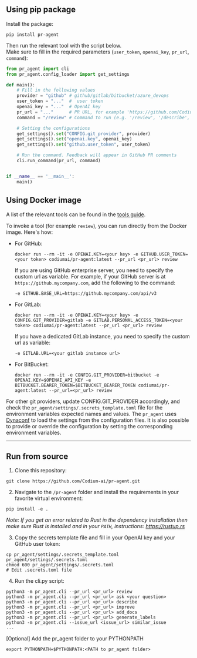 ## Using pip package

Install the package:

```
pip install pr-agent
```

Then run the relevant tool with the script below.
<br>
Make sure to fill in the required parameters (`user_token`, `openai_key`, `pr_url`, `command`):

```python
from pr_agent import cli
from pr_agent.config_loader import get_settings

def main():
    # Fill in the following values
    provider = "github" # github/gitlab/bitbucket/azure_devops
    user_token = "..."  #  user token
    openai_key = "..."  # OpenAI key
    pr_url = "..."      # PR URL, for example 'https://github.com/Codium-ai/pr-agent/pull/809'
    command = "/review" # Command to run (e.g. '/review', '/describe', '/ask="What is the purpose of this PR?"', ...)

    # Setting the configurations
    get_settings().set("CONFIG.git_provider", provider)
    get_settings().set("openai.key", openai_key)
    get_settings().set("github.user_token", user_token)

    # Run the command. Feedback will appear in GitHub PR comments
    cli.run_command(pr_url, command)


if __name__ == '__main__':
    main()
```

## Using Docker image

A list of the relevant tools can be found in the [tools guide](../tools/ask.md).

To invoke a tool (for example `review`), you can run directly from the Docker image. Here's how:

- For GitHub:
    ```
    docker run --rm -it -e OPENAI.KEY=<your key> -e GITHUB.USER_TOKEN=<your token> codiumai/pr-agent:latest --pr_url <pr_url> review
    ```
    If you are using GitHub enterprise server, you need to specify the custom url as variable.
    For example, if your GitHub server is at `https://github.mycompany.com`, add the following to the command:
    ```
    -e GITHUB.BASE_URL=https://github.mycompany.com/api/v3
    ```

- For GitLab:
    ```
    docker run --rm -it -e OPENAI.KEY=<your key> -e CONFIG.GIT_PROVIDER=gitlab -e GITLAB.PERSONAL_ACCESS_TOKEN=<your token> codiumai/pr-agent:latest --pr_url <pr_url> review
    ```

    If you have a dedicated GitLab instance, you need to specify the custom url as variable:
    ```
    -e GITLAB.URL=<your gitlab instance url>
    ```

- For BitBucket:
    ```
    docker run --rm -it -e CONFIG.GIT_PROVIDER=bitbucket -e OPENAI.KEY=$OPENAI_API_KEY -e BITBUCKET.BEARER_TOKEN=$BITBUCKET_BEARER_TOKEN codiumai/pr-agent:latest --pr_url=<pr_url> review
    ```

For other git providers, update CONFIG.GIT_PROVIDER accordingly, and check the `pr_agent/settings/.secrets_template.toml` file for the environment variables expected names and values. The `pr_agent` uses [Dynaconf](https://www.dynaconf.com/) to load the settings from the configuration files. It is also possible to provide or override the configuration by setting the corresponding environment variables.

---

## Run from source

1. Clone this repository:

```
git clone https://github.com/Codium-ai/pr-agent.git
```

2. Navigate to the `/pr-agent` folder and install the requirements in your favorite virtual environment:

```
pip install -e .
```

*Note: If you get an error related to Rust in the dependency installation then make sure Rust is installed and in your `PATH`, instructions: https://rustup.rs*

3. Copy the secrets template file and fill in your OpenAI key and your GitHub user token:

```
cp pr_agent/settings/.secrets_template.toml pr_agent/settings/.secrets.toml
chmod 600 pr_agent/settings/.secrets.toml
# Edit .secrets.toml file
```

4. Run the cli.py script:

```
python3 -m pr_agent.cli --pr_url <pr_url> review
python3 -m pr_agent.cli --pr_url <pr_url> ask <your question>
python3 -m pr_agent.cli --pr_url <pr_url> describe
python3 -m pr_agent.cli --pr_url <pr_url> improve
python3 -m pr_agent.cli --pr_url <pr_url> add_docs
python3 -m pr_agent.cli --pr_url <pr_url> generate_labels
python3 -m pr_agent.cli --issue_url <issue_url> similar_issue
...
```

[Optional] Add the pr_agent folder to your PYTHONPATH
```
export PYTHONPATH=$PYTHONPATH:<PATH to pr_agent folder>
```

